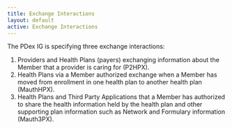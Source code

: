 ```yaml
---
title: Exchange Interactions
layout: default
active: Exchange Interactions
---
```


The PDex IG is specifying three exchange interactions:
 
1. Providers and Health Plans (payers) exchanging information about the Member that a provider is caring for (P2HPX).
2. Health Plans via a Member authorized exchange when a Member has moved from enrollment in one health plan to another health plan (MauthHPX).
3. Health Plans and Third Party Applications that a Member has authorized to share the health information held by the health plan and other supporting plan information such as Network and Formulary information (Mauth3PX).


